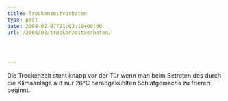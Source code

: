 ```yaml
---
title: Trockenzeitvorboten
type: post
date: 2008-02-07T21:03:16+00:00
url: /2008/02/trockenzeitvorboten/




---
```

Die Trockenzeit steht knapp vor der Tür wenn man beim Betreten des durch die Klimaanlage auf nur 26°C herabgekühlten Schlafgemachs zu frieren beginnt.
